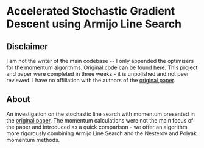# Accelerated Stochastic Gradient Descent using Armijo Line Search

## Disclaimer

I am not the writer of the main codebase -- I only appended the optimisers for the momentum algorithms. Original code can be found [here][sls_code].
This project and paper were completed in three weeks - it is unpolished and not peer reviewed. I have no affiliation with the authors of the [original paper][sls_paper].

## About

An investigation on the stochastic line search with momentum presented in the [original paper][sls_paper]. The momentum calculations were not the main focus of the paper and introduced as a quick comparison - we offer an algorithm more rigorously combining Armijo Line Search and the Nesterov and Polyak momentum methods.


[sls_paper]: https://arxiv.org/abs/1905.09997
[sls_code]: https://github.com/IssamLaradji/sls
